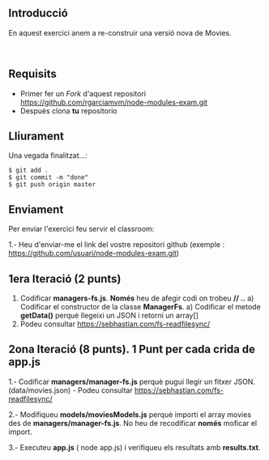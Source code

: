 ## Introducció

En aquest exercici anem a re-construir una versió nova de Movies.

<br>

## Requisits

- Primer fer un _Fork_ d'aquest repositori https://github.com/rgarciamvm/node-modules-exam.git
- Después clona __tu__ repositorio

## Lliurament

Una vegada finalitzat...:

```shell
$ git add .
$ git commit -m "done"
$ git push origin master
```
## Enviament

Per enviar l'exercici feu servir el classroom:

1.- Heu d'enviar-me el link del vostre repositori github (exemple : https://github.com/usuari/node-modules-exam.git)

## 1era Iteració (2 punts)

1. Codificar **managers-fs.js**. **Només** heu de afegir codi on trobeu **// ..**
  a) Codificar el constructor de la classe **ManagerFs**.
  a) Codificar el metode **getData()** perquè llegeixi un JSON i retorni un array[]
1. Podeu consultar https://sebhastian.com/fs-readfilesync/

## 2ona Iteració (8 punts). 1 Punt per cada crida de app.js

1.- Codificar **managers/manager-fs.js** perquè pugui llegir un fitxer JSON. (data/movies.json) - Podeu consultar https://sebhastian.com/fs-readfilesync/

2.- Modifiqueu **models/moviesModels.js** perquè importi el array movies des de **managers/manager-fs.js**. No heu de recodificar **només** moficar el import.

3.- Executeu **app.js** ( node app.js) i verifiqueu els resultats amb **results.txt**.

